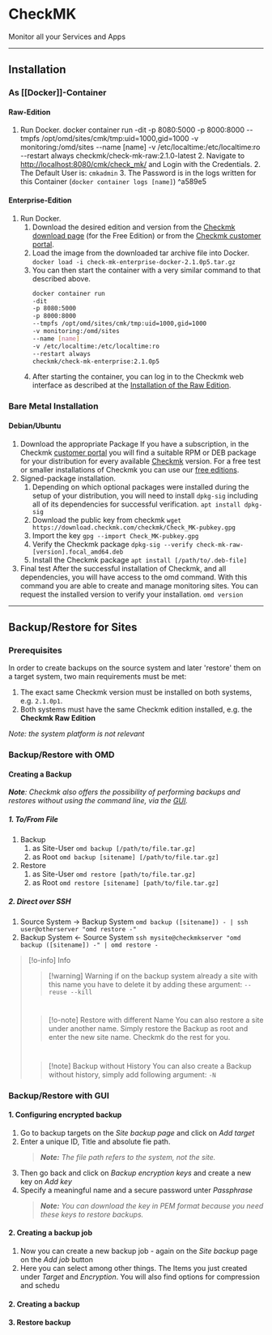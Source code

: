 # CheckMK
Monitor all your Services and Apps

---
## Installation

### As [[Docker]]-Container

#### Raw-Edition
1. Run Docker.
   docker container run 
	   -dit
	   -p 8080:5000
	   -p 8000:8000
	   --tmpfs /opt/omd/sites/cmk/tmp:uid=1000,gid=1000
	   -v monitoring:/omd/sites
	   --name [name]
	   -v /etc/localtime:/etc/localtime:ro
	   --restart always
	   checkmk/check-mk-raw:2.1.0-latest
   2. Navigate to [http://localhost:8080/cmk/check_mk/](http://localhost:8080/cmk/check_mk/) and Login with the Credentials.
	   2. The Default User is: `cmkadmin`
	   3. The Password is in the logs written for this Container (`docker container logs [name]`) ^a589e5

#### Enterprise-Edition
1. Run Docker.
	1. Download the desired edition and version from the [Checkmk download page](https://checkmk.com/download?method=docker&edition=cfe&version=stable) (for the Free Edition) or from the [Checkmk customer portal](https://portal.checkmk.com/).
	2. Load the image from the downloaded tar archive file into Docker.
		   `docker load -i check-mk-enterprise-docker-2.1.0p5.tar.gz`
	1. You can then start the container with a very similar command to that described above.
	   ```bash
	   docker container run
	   -dit
	   -p 8080:5000
	   -p 8000:8000
	   --tmpfs /opt/omd/sites/cmk/tmp:uid=1000,gid=1000
	   -v monitoring:/omd/sites
	   --name [name]
	   -v /etc/localtime:/etc/localtime:ro
	   --restart always
	   checkmk/check-mk-enterprise:2.1.0p5
	   ```
	4. After starting the container, you can log in to the Checkmk web interface as described at the [Installation of the Raw Edition](#^a589e5).

### Bare Metal Installation

#### Debian/Ubuntu
1. Download the appropriate Package
	   If you have a subscription, in the Checkmk [customer portal](https://portal.checkmk.com/)  you will find a suitable RPM or DEB package for your distribution for every available [Checkmk](https://docs.checkmk.com/latest/en/cmk_versions.html) version. For a free test or smaller installations of Checkmk you can use our [free editions](https://checkmk.com/de/download).
2. Signed-package installation.
	1. Depending on which optional packages were installed during the setup of your distribution, you will need to install `dpkg-sig` including all of its dependencies for successful verification.
		   `apt install dpkg-sig`
	2. Download the public key from checkmk
		   `wget https://download.checkmk.com/checkmk/Check_MK-pubkey.gpg`
	3. Import the key
		   `gpg --import Check_MK-pubkey.gpg`
	4. Verify the Checkmk package
		   `dpkg-sig --verify check-mk-raw-[version].focal_amd64.deb`
	5. Install the Checkmk package
		   `apt install [/path/to/.deb-file]`
3. Final test
	   After the successful installation of Checkmk, and all dependencies, you will have access to the omd command. With this command you are able to create and manage monitoring sites. You can request the installed version to verify your installation. `omd version`

---
## Backup/Restore for Sites

### Prerequisites
In order to create backups on the source system and later 'restore' them on a target system, two main requirements must be met:
1. The exact same Checkmk version must be installed on both systems, e.g. `2.1.0p1`.
2. Both systems must have the same Checkmk edition installed, e.g. the **Checkmk Raw Edition**

*Note: the system platform is not relevant*

### Backup/Restore with OMD

#### Creating a Backup
***Note**: Checkmk also offers the possibility of performing backups and restores without using the command line, via the [GUI](#^78d8ec).*

##### 1. To/From File
1. Backup
	1. as Site-User
		   `omd backup [/path/to/file.tar.gz]`
	2. as Root
		   `omd backup [sitename] [/path/to/file.tar.gz]`
2. Restore
	1. as Site-User
		   `omd restore [path/to/file.tar.gz]`
	2. as Root
		   `omd restore [sitename] [path/to/file.tar.gz]`
##### 2. Direct over SSH
1. Source System -> Backup System
	   `omd backup ([sitename]) - | ssh user@otherserver "omd restore -"`
2. Backup System <- Source System
	   `ssh mysite@checkmkserver "omd backup ([sitename]) -" | omd restore -`


>[!o-info] Info
>>[!warning] Warning
>>if on the backup system already a site with this name you have to delete it by adding these argument: `--reuse --kill`
>#
>>[!o-note] Restore with different Name
>>You can also restore a site under another name. Simply restore the Backup as root and enter the new site name. Checkmk do the rest for you.
>#
>>[!note] Backup without History
>>You can also create a Backup without history, simply add following argument: `-N`



### Backup/Restore with GUI
#### 1. Configuring encrypted backup
1. Go to backup targets on the *Site backup page* and click on *Add target*
2. Enter a unique ID, Title and absolute fie path. 
   >***Note:** The file path refers to the system, not the site.*
3. Then go back and click on *Backup encryption keys* and create a new key on *Add key*
4. Specify a meaningful name and a secure password unter *Passphrase*
   >***Note:** You can download the key in PEM format because you need these keys to restore backups.*

#### 2. Creating a backup job
1. Now you can create a new backup job - again on the *Site backup* page on the *Add job* button
2. Here you can select among other things. The Items you just created under *Target* and *Encryption*. You will also find options for compression and schedu

#### 2. Creating a backup
#### 3. Restore backup